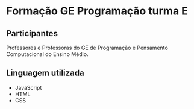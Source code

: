 # Formação GE Programação turma E
## Participantes

Professores e Professoras do GE de Programação e Pensamento Computacional do Ensino Médio.

## Linguagem utilizada

- JavaScript
- HTML
- CSS

